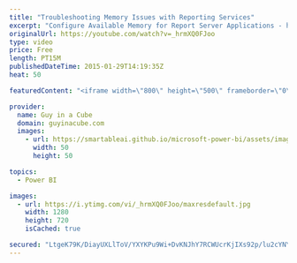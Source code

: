 ```yaml
---
title: "Troubleshooting Memory Issues with Reporting Services"
excerpt: "Configure Available Memory for Report Server Applications - https://msdn.microsoft.com/en-us/library/ms159206.aspx"
originalUrl: https://youtube.com/watch?v=_hrmXQ0FJoo
type: video
price: Free
length: PT15M
publishedDateTime: 2015-01-29T14:19:35Z
heat: 50

featuredContent: "<iframe width=\"800\" height=\"500\" frameborder=\"0\" src=\"https://www.youtube.com/embed/_hrmXQ0FJoo\" allow=\"accelerometer; autoplay; encrypted-media; gyroscope; picture-in-picture\" allowfullscreen></iframe>"

provider:
  name: Guy in a Cube
  domain: guyinacube.com
  images:
    - url: https://smartableai.github.io/microsoft-power-bi/assets/images/organizations/guyinacube.com-50x50.jpg
      width: 50
      height: 50

topics:
  - Power BI

images:
  - url: https://i.ytimg.com/vi/_hrmXQ0FJoo/maxresdefault.jpg
    width: 1280
    height: 720
    isCached: true

secured: "LtgeK79K/DiayUXLlToV/YXYKPu9Wi+DvKNJhY7RCWUcrKjIXs92p/lu2cYNY1hMe4fFaysaML+gNsxdbGH7qYomY0bQe+eHdTgNI4xsmWH8tltA/EO0yWLwuvfYmkoIWtp04FXIGisQ04xzU2cXkl5aNgqsO3VOv4rQcC3gBOuwirAbH7219RzEDf9Ug1sHmsrpsDIcXwXFb0ulJoDGl4m8anGEEYQdB3nY3aXJzr5rvS0pyU/n21gL4tc94d/GIjL69zzzDDs04klJlDe1hnqk772PsN5H4Irc94QvjVKWiYGGdgciZC3TArPy7L5BDUljrYsQtTMP/VsglUP3I9Uy/WIMINCkS0NAqPH127JJnxL/WeE6JDmMUuci17+1UWz87vDIRtvlZbHUS28LHvNJTfv/1BsAjwTxrOW018w=;TgpN+9wS6fnbuvvQtFN8Ug=="
---
```


